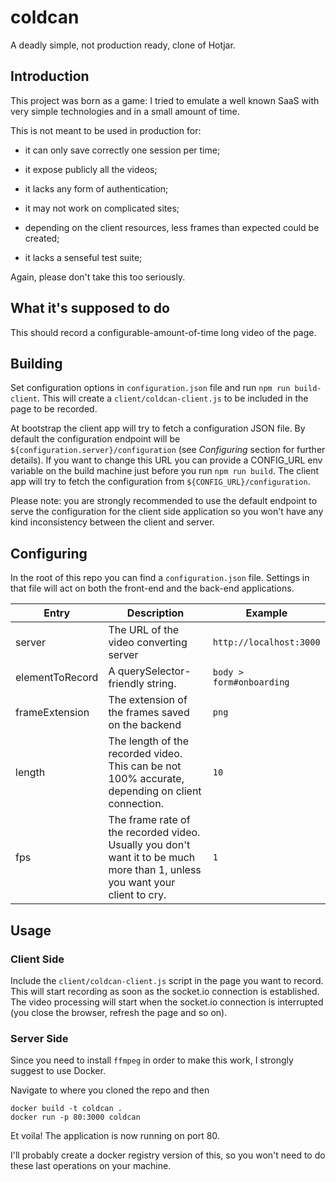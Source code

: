 # coldcan #

A deadly simple, not production ready, clone of Hotjar.

## Introduction ##

This project was born as a game: I tried to emulate a well known SaaS
with very simple technologies and in a small amount of time. 

This is not meant to be used in production for:

 - it can only save correctly one session per time;

 - it expose publicly all the videos;

 - it lacks any form of authentication;

 - it may not work on complicated sites;

 - depending on the client resources, less frames than expected could be created; 
 
 - it lacks a senseful test suite;

Again, please don't take this too seriously.

## What it's supposed to do ##

This should record a configurable-amount-of-time long video of the page. 

## Building ##

Set configuration options in `configuration.json` file and run `npm run build-client`. 
This will create a `client/coldcan-client.js` to be included in the page to be recorded. 

At bootstrap the client app will try to fetch a configuration JSON file. 
By default the configuration endpoint will be `${configuration.server}/configuration` 
(see _Configuring_ section for further details).
If you want to change this URL you can provide a CONFIG_URL env variable on the build
machine just before you run `npm run build`. The client app will try to fetch 
the configuration from `${CONFIG_URL}/configuration`. 

Please note: you are strongly recommended to use the default endpoint to serve the configuration 
for the client side application so you won't have any kind inconsistency between the client and server. 

## Configuring ##

In the root of this repo you can find a `configuration.json` file. Settings in that file will act on
both the front-end and the back-end applications.

| Entry           | Description                                                                                                                 | Example                  |
|-----------------|-----------------------------------------------------------------------------------------------------------------------------|--------------------------|
| server          | The URL of the video converting server                                                                                      | `http://localhost:3000`  |
| elementToRecord | A querySelector-friendly string.                                                                                            | `body > form#onboarding` |
| frameExtension  | The extension of the frames saved on the backend                                                                            | `png`                    |
| length          | The length of the recorded video. This can be not 100% accurate, depending on client connection.                            | `10`                     |
| fps             | The frame rate of the recorded video. Usually you don't want it to be much more than 1, unless you want your client to cry. | `1`                      |

## Usage ## 

### Client Side ###

Include the `client/coldcan-client.js` script in the page you want to record.
This will start recording as soon as the socket.io connection is established.
The video processing will start when the socket.io connection is interrupted 
(you close the browser, refresh the page and so on).

### Server Side ###

Since you need to install `ffmpeg` in order to make this work, I strongly suggest 
to use Docker.

Navigate to where you cloned the repo and then

    docker build -t coldcan .
    docker run -p 80:3000 coldcan

Et voila! The application is now running on port 80.

I'll probably create a docker registry version of this, so you won't need to do 
these last operations on your machine.
